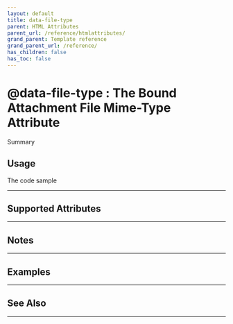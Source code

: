 ```yaml
---
layout: default
title: data-file-type
parent: HTML Attributes
parent_url: /reference/htmlattributes/
grand_parent: Template reference
grand_parent_url: /reference/
has_children: false
has_toc: false
---
```


# @data-file-type : The Bound Attachment File Mime-Type Attribute

Summary

## Usage

 The code sample

---

## Supported Attributes


---

## Notes


---

## Examples


---


## See Also


---

